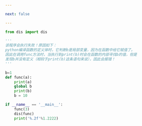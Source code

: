 ```yaml
---

next: false

---
```




<BlogInfo id="801" title="2.变量作用域规则" author="白日梦想猿" pv=0 read_times=0 pre_cost_time="0分15秒" category="函数装饰器和闭包" tag_list="['函数装饰器和闭包']" create_time="2022.03.11 20:17:17" update_time="2022.08.14 16:21:48" />

```python
from dis import dis

'''
该程序会执行失败！原因如下：
python编译函数的定义体时，它判断b是局部变量，因为在函数中给它赋值了。
因此在调用func方法时，当执行到print(b)时会在函数的内部寻找b的值，但是
发现b并没有定义（相较于print(b)这条语句来说），因此会报错！
'''

b=1
def func(a):
    print(a)
    global b
    print(b)
    b = 10

if __name__ == '__main__':
    func(3)
    dis(func)
    print('%.2f'%1.2222)


```



<ActionBox />
